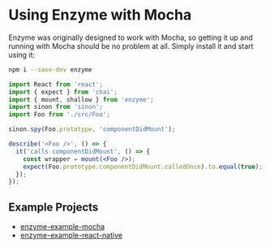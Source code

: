 # Using Enzyme with Mocha

Enzyme was originally designed to work with Mocha, so getting it up and running with Mocha should
be no problem at all. Simply install it and start using it:

```bash
npm i --save-dev enzyme
```

```jsx
import React from 'react';
import { expect } from 'chai';
import { mount, shallow } from 'enzyme';
import sinon from 'sinon';
import Foo from './src/Foo';

sinon.spy(Foo.prototype, 'componentDidMount');

describe('<Foo />', () => {
  it('calls componentDidMount', () => {
    const wrapper = mount(<Foo />);
    expect(Foo.prototype.componentDidMount.calledOnce).to.equal(true);
  });
});

```


## Example Projects

- [enzyme-example-mocha](https://github.com/lelandrichardson/enzyme-example-mocha)
- [enzyme-example-react-native](https://github.com/lelandrichardson/enzyme-example-react-native)
